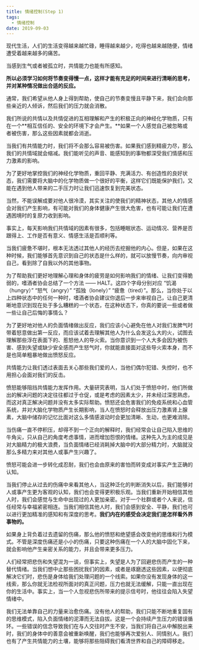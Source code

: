 ```yaml
---
title: 情绪控制(Step 1)
tags:
  - 情绪控制
date: 2019-09-03
---
```


现代生活，人们的生活变得越来越忙碌，睡得越来越少，吃得也越来越随便，情绪遭受着越来越多的痛苦。

当感到生气或者被孤立时，共情能力也能有所感知。

**所以必须学习如何将节奏变得慢一点，这样才能有充足的时间来进行清晰的思考，并对某种情况做出合适的反应。**

通常，我们希望从他人身上得到帮助，使自己的节奏变慢且平静下来，我们会向那些亲近的人倾诉，然后我们的压力就会消散。

我们所说的共情以及共情促进的互相理解和产生的积极正向的神经化学物质，只有在一个**相互信任的、安全的环境下才会产生。**如果一个人感觉自己被忽略或者被伤害，那么这些因素就都会消逝。

当我们有共情能力时，我们将不会那么容易被伤害。如果我们感到精疲力尽，那么我们的共情域就会缩减。我们能听见的声音、能感知到的事物都深受我们情感和压力激素的影响。

为了更好地掌控我们的神经化学物质，重回平静、充满活力、有创造性的良好状态，我们需要将大脑中的化学物质做一个很好的平衡，这样它们既能保护我们，又能在遇到他人带来的二手压力时让我们迅速恢复到完美状态。

当然，不能误解成要对他人很冷漠，其实关注的使我们的精神状态，其他人的情感会对我们产生影响，有可能对我们的身体健康产生很大危害，也有可能让我们在遭遇困境时的复原力收到影响。

事实上，每天影响我们共情域的因素有很多，包括睡眠状态、运动情况、营养是否跟得上、工作是否有意义、情感生活是否顺利等。

当我们疲惫不堪时，根本无法透过其他人的经历去挖掘他的内心。但是，如果在这种时候，我们能够首先意识到自己的状态是什么样的，就可以放慢节奏，向内审视自己，看到除了自我以外的其他事物。

为了帮助我们更好地理解心理和身体的疲劳是如何影响我们的情绪、让我们变得脆弱的，嗜酒者协会总结了一个方法 —— HALT。这四个字母分别对应 “饥渴（hungry）” “怒气（angry）” “孤独（lonely）” “疲惫（tired）”。那么，当你处于以上四种状态中的任何一种时，嗜酒者协会建议你退后一步来审视自己，让自己更清晰地意识到现在处于多么糟糕的一个状态，在这种状态下，你真的要说一些或者做一些让自己后悔的事情么？

为了更好地对他人的负面情绪做出反应，我们应该小心避免在他人对我们发脾气时带着怒意做出第一反应，而应该试着去理解其他人为什么会发这么大的火，试图去理解那些浮在表面下的、惹怒他人的导火索。当你意识到一个人大多会因为被伤害、感到失望或缺少安全感而产生怒气时，你就能直接面对这些导火索本身，而不是也简单粗暴地做出愤怒反应。

共情能力让我们透过表面去关心那些我们爱的人，当他们偶尔犯错、失控时，也不用担心会面对我们的反击。

愤怒能够阻挡共情能力发挥作用。大量研究表明，当人们处于愤怒中时，他们所做出的解决问题的决定往往都过于仓促，或是考虑的因素太少，并未经过深思熟虑，而这对真正解决问题并没有太多实际帮助。愤怒还会危害我们的免疫系统和心血管系统，并对大脑化学物质产生长期影响，当人在愤怒时会释放出压力激素肾上腺素，大脑中储存的记忆比面对这么多情感波动时会更加清晰、生动，也更难消除。

当伤痛一直不停积压，却得不到一个正向的解释时，我们经常会让自己陷入思维的牛角尖，只从自己的角度考虑事情，进而增加怨恨的情绪。这种先入为主的成见是对大脑精力的极大浪费，当负面情绪已经消耗掉大脑中的大部分精力时，大脑就没那么多精力来对其他人或事产生兴趣了。

愤怒可能会进一步转化成忍耐，我们也会由原来的害怕而转变成对事实产生正确的认知。

当我们停止从过去的伤痛中来看其他人，当这种泛化的判断消失以后，我们能够对人或事产生更为客观的认知，我们也会变得更积极乐观。当我们重新开始相信其他人时，我们会感觉与生命中出现过的人更加亲密。对于一个社群或者个人来说，信任经常与幸福紧密相连。当我们相信其他人时，我们会感到安全、平静，我们也可以进行更加精准的感知和有深度的思考。**我们内在的感受会决定我们是怎样看外界事物的。**

如果身上背负着过去遗留的伤痛，那么他的愤怒和绝望感会改变他的思维和行为模式。不管是深度伤痛还是小小的伤痛，只要这种伤痛在一个人的大脑中固化下来，就会影响他产生亲密关系的能力，并且会带来更多压力。

人们经常把悲伤和失望混为一谈，但事实上，失望是人为了回避悲伤而产生的一种替代情绪。当我们想中止那些困扰我们的因素，或者是琢磨透这些因素，以便彻底解决它们时，悲伤是身体给我们处理问题的一个线索。如果你没有发现身体的这一线索，那么你就无法检视所面对的真正问题，压力也就无法缓解，只能一直出现在你的生活中。事实上，当一个人忽视悲伤所带来的提示信号时，他往往会陷入失望情绪中。

我们无法单靠自己的力量来治愈伤痛。没有他人的帮助，我们只能不断地重复固有的思维模式，陷入负面情绪的泥潭而无法自拔。这是一个会持续产生压力的错误循环。一些错误的信念导致我们在与人交往时产生不安，当我们将自己从中解脱出来时，我们的身体中的善意会被重新唤醒，我们也能够再次爱别人、同情别人。我们也有了产生共情能力的土壤，能够将那些阻碍我们看清世界和自己的障碍移走。
